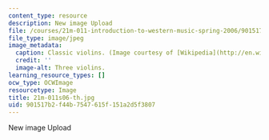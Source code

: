 ```yaml
---
content_type: resource
description: New image Upload
file: /courses/21m-011-introduction-to-western-music-spring-2006/901517b2f44b7547615f151a2d5f3807_21m-011s06-th.jpg
file_type: image/jpeg
image_metadata:
  caption: Classic violins. (Image courtesy of [Wikipedia](http://en.wikipedia.org/wiki/Main_Page).)
  credit: ''
  image-alt: Three violins.
learning_resource_types: []
ocw_type: OCWImage
resourcetype: Image
title: 21m-011s06-th.jpg
uid: 901517b2-f44b-7547-615f-151a2d5f3807
---
```

New image Upload

